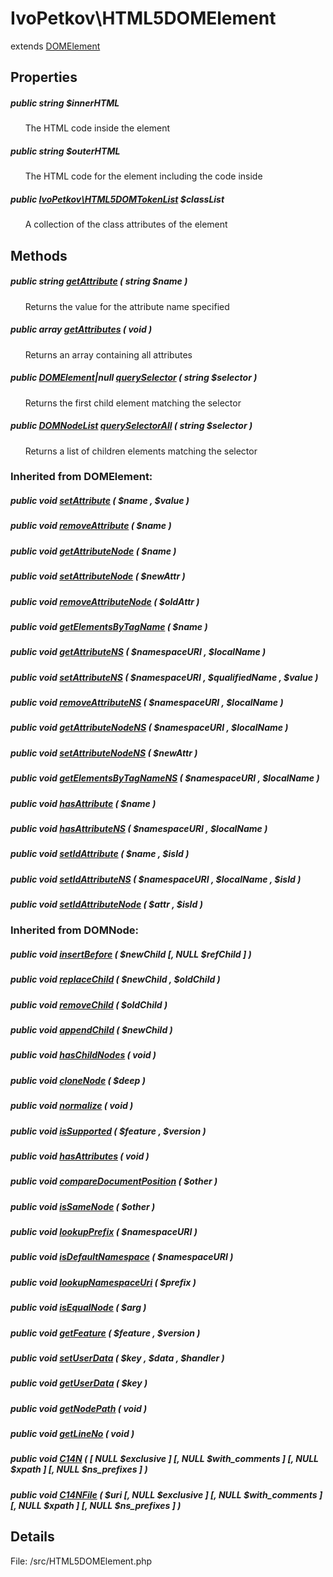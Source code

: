 # IvoPetkov\HTML5DOMElement

extends [DOMElement](http://php.net/manual/en/class.domelement.php)

## Properties

##### public string $innerHTML

&nbsp;&nbsp;&nbsp;&nbsp;&nbsp;&nbsp;The HTML code inside the element

##### public string $outerHTML

&nbsp;&nbsp;&nbsp;&nbsp;&nbsp;&nbsp;The HTML code for the element including the code inside

##### public [IvoPetkov\HTML5DOMTokenList](ivopetkov.html5domtokenlist.class.md) $classList

&nbsp;&nbsp;&nbsp;&nbsp;&nbsp;&nbsp;A collection of the class attributes of the element

## Methods

##### public string [getAttribute](ivopetkov.html5domelement.getattribute.method.md) ( string $name )

&nbsp;&nbsp;&nbsp;&nbsp;&nbsp;&nbsp;Returns the value for the attribute name specified

##### public array [getAttributes](ivopetkov.html5domelement.getattributes.method.md) ( void )

&nbsp;&nbsp;&nbsp;&nbsp;&nbsp;&nbsp;Returns an array containing all attributes

##### public [DOMElement](http://php.net/manual/en/class.domelement.php)|null [querySelector](ivopetkov.html5domelement.queryselector.method.md) ( string $selector )

&nbsp;&nbsp;&nbsp;&nbsp;&nbsp;&nbsp;Returns the first child element matching the selector

##### public [DOMNodeList](http://php.net/manual/en/class.domnodelist.php) [querySelectorAll](ivopetkov.html5domelement.queryselectorall.method.md) ( string $selector )

&nbsp;&nbsp;&nbsp;&nbsp;&nbsp;&nbsp;Returns a list of children elements matching the selector

### Inherited from DOMElement:

##### public void [setAttribute](http://php.net/manual/en/domelement.setattribute.php) ( $name ,  $value )

##### public void [removeAttribute](http://php.net/manual/en/domelement.removeattribute.php) ( $name )

##### public void [getAttributeNode](http://php.net/manual/en/domelement.getattributenode.php) ( $name )

##### public void [setAttributeNode](http://php.net/manual/en/domelement.setattributenode.php) ( $newAttr )

##### public void [removeAttributeNode](http://php.net/manual/en/domelement.removeattributenode.php) ( $oldAttr )

##### public void [getElementsByTagName](http://php.net/manual/en/domelement.getelementsbytagname.php) ( $name )

##### public void [getAttributeNS](http://php.net/manual/en/domelement.getattributens.php) ( $namespaceURI ,  $localName )

##### public void [setAttributeNS](http://php.net/manual/en/domelement.setattributens.php) ( $namespaceURI ,  $qualifiedName ,  $value )

##### public void [removeAttributeNS](http://php.net/manual/en/domelement.removeattributens.php) ( $namespaceURI ,  $localName )

##### public void [getAttributeNodeNS](http://php.net/manual/en/domelement.getattributenodens.php) ( $namespaceURI ,  $localName )

##### public void [setAttributeNodeNS](http://php.net/manual/en/domelement.setattributenodens.php) ( $newAttr )

##### public void [getElementsByTagNameNS](http://php.net/manual/en/domelement.getelementsbytagnamens.php) ( $namespaceURI ,  $localName )

##### public void [hasAttribute](http://php.net/manual/en/domelement.hasattribute.php) ( $name )

##### public void [hasAttributeNS](http://php.net/manual/en/domelement.hasattributens.php) ( $namespaceURI ,  $localName )

##### public void [setIdAttribute](http://php.net/manual/en/domelement.setidattribute.php) ( $name ,  $isId )

##### public void [setIdAttributeNS](http://php.net/manual/en/domelement.setidattributens.php) ( $namespaceURI ,  $localName ,  $isId )

##### public void [setIdAttributeNode](http://php.net/manual/en/domelement.setidattributenode.php) ( $attr ,  $isId )

### Inherited from DOMNode:

##### public void [insertBefore](http://php.net/manual/en/domnode.insertbefore.php) ( $newChild [, NULL $refChild ] )

##### public void [replaceChild](http://php.net/manual/en/domnode.replacechild.php) ( $newChild ,  $oldChild )

##### public void [removeChild](http://php.net/manual/en/domnode.removechild.php) ( $oldChild )

##### public void [appendChild](http://php.net/manual/en/domnode.appendchild.php) ( $newChild )

##### public void [hasChildNodes](http://php.net/manual/en/domnode.haschildnodes.php) ( void )

##### public void [cloneNode](http://php.net/manual/en/domnode.clonenode.php) ( $deep )

##### public void [normalize](http://php.net/manual/en/domnode.normalize.php) ( void )

##### public void [isSupported](http://php.net/manual/en/domnode.issupported.php) ( $feature ,  $version )

##### public void [hasAttributes](http://php.net/manual/en/domnode.hasattributes.php) ( void )

##### public void [compareDocumentPosition](http://php.net/manual/en/domnode.comparedocumentposition.php) ( $other )

##### public void [isSameNode](http://php.net/manual/en/domnode.issamenode.php) ( $other )

##### public void [lookupPrefix](http://php.net/manual/en/domnode.lookupprefix.php) ( $namespaceURI )

##### public void [isDefaultNamespace](http://php.net/manual/en/domnode.isdefaultnamespace.php) ( $namespaceURI )

##### public void [lookupNamespaceUri](http://php.net/manual/en/domnode.lookupnamespaceuri.php) ( $prefix )

##### public void [isEqualNode](http://php.net/manual/en/domnode.isequalnode.php) ( $arg )

##### public void [getFeature](http://php.net/manual/en/domnode.getfeature.php) ( $feature ,  $version )

##### public void [setUserData](http://php.net/manual/en/domnode.setuserdata.php) ( $key ,  $data ,  $handler )

##### public void [getUserData](http://php.net/manual/en/domnode.getuserdata.php) ( $key )

##### public void [getNodePath](http://php.net/manual/en/domnode.getnodepath.php) ( void )

##### public void [getLineNo](http://php.net/manual/en/domnode.getlineno.php) ( void )

##### public void [C14N](http://php.net/manual/en/domnode.c14n.php) ( [ NULL $exclusive ]  [, NULL $with_comments ]  [, NULL $xpath ]  [, NULL $ns_prefixes ] )

##### public void [C14NFile](http://php.net/manual/en/domnode.c14nfile.php) ( $uri [, NULL $exclusive ]  [, NULL $with_comments ]  [, NULL $xpath ]  [, NULL $ns_prefixes ] )

## Details

File: /src/HTML5DOMElement.php

